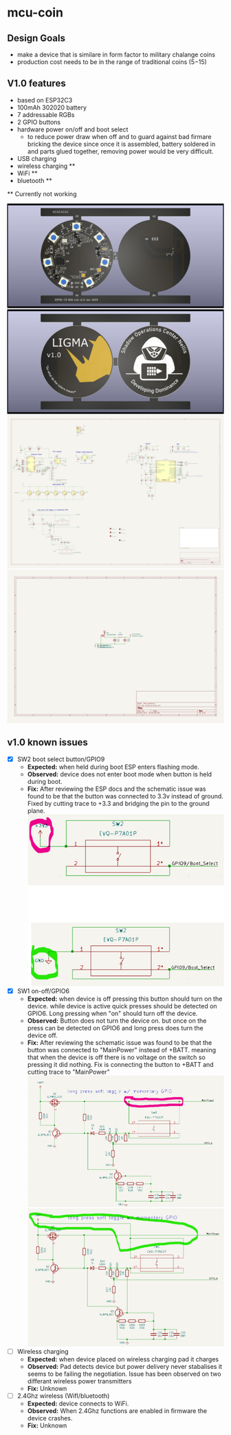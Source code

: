 # mcu-coin
## Design Goals
- make a device that is similare in form factor to military chalange coins
- production cost needs to be in the range of traditional coins ($5-$15)

## V1.0 features
- based on ESP32C3
- 100mAh 302020 battery
- 7 addressable RGBs
- 2 GPIO buttons
- hardware power on/off and boot select
    - to reduce power draw when off and to guard against bad firmare bricking the device since once it is assembled, battery soldered in and parts glued together, removing power would be very difficult.
- USB charging
- wireless charging **
- WiFi **
- bluetooth **

** Currently not working

![pcb top view](https://github.com/Niich/mcu-coin/blob/main/docs/img/v1.0-pcb-top.jpg?raw=true)
![pcb bottom view](https://github.com/Niich/mcu-coin/blob/main/docs/img/v1.0-pcb-bottom.jpg?raw=true)
![schematic main](https://github.com/Niich/mcu-coin/blob/main/docs/img/main-sch.jpg?raw=true)
![schematic antenna](https://github.com/Niich/mcu-coin/blob/main/docs/img/top-antenna-sch.jpg?raw=true)

## v1.0 known issues
- [X] SW2 boot select button/GPIO9 
    - **Expected:** when held during boot ESP enters flashing mode.
    - **Observed:** device does not enter boot mode when button is held during boot.
    - **Fix:** After reviewing the ESP docs and the schematic issue was found to be that the button was connected to 3.3v instead of ground. Fixed by cutting trace to +3.3 and bridging the pin to the ground plane.
    ![image of incorrect boot select layout](https://github.com/Niich/mcu-coin/blob/main/docs/img/v1.0-sch-boot-button-bad.png?raw=true)
    ![image of incorrect boot select layout](https://github.com/Niich/mcu-coin/blob/main/docs/img/v1.0-sch-boot-button-good.png?raw=true)
- [X] SW1 on-off/GPIO6 
    - **Expected:** when device is off pressing this button should turn on the device. while device is active quick presses should be detected on GPIO6. Long pressing when "on" should turn off the device. 
    - **Observed:** Button does not turn the device on. but once on the press can be detected on GPIO6 and long press does turn the device off.
    - **Fix:** After reviewing the schematic issue was found to be that the button was connected to "MainPower" instead of +BATT. meaning that when the device is off there is no voltage on the switch so pressing it did nothing. Fix is connecting the button to +BATT and cutting trace to "MainPower"
    ![image of incorrect boot select layout](https://github.com/Niich/mcu-coin/blob/main/docs/img/v1.0-sch-power-bad.png?raw=true)![image of incorrect boot select layout](https://github.com/Niich/mcu-coin/blob/main/docs/img/v1.0-sch-power-good.png?raw=true)
- [ ] Wireless charging
    - **Expected:** when device placed on wireless charging pad it charges
    - **Observed:** Pad detects device but power delivery never stabalises it seems to be failing the negotiation. Issue has been observed on two differant wireless power transmitters
    - **Fix:** Unknown
- [ ] 2.4Ghz wireless (WifI/bluetooth)
    - **Expected:** device connects to WiFi.
    - **Observed:** When 2.4Ghz functions are enabled in firmware the device crashes. 
    - **Fix:** Unknown